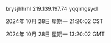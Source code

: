 brysjhhrhl 219.139.197.74 yqqlmgsycl

2024年 10月 28日 星期一 21:20:02 CST

2024年 10月 28日 星期一 13:20:02 GMT
